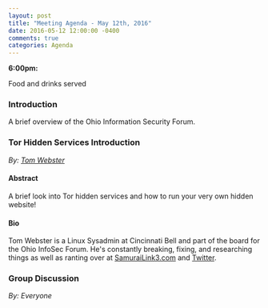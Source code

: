 ```yaml
---
layout: post
title: "Meeting Agenda - May 12th, 2016"
date: 2016-05-12 12:00:00 -0400
comments: true
categories: Agenda
---
```


**6:00pm:**

Food and drinks served

### Introduction

A brief overview of the Ohio Information Security Forum.

### **Tor Hidden Services Introduction**
_By: [Tom Webster](https://samurailink3.com)_

#### Abstract

A brief look into Tor hidden services and how to run your very own hidden
website!

#### Bio

Tom Webster is a Linux Sysadmin at Cincinnati Bell and part of the board for the
Ohio InfoSec Forum. He's constantly breaking, fixing, and researching things as
well as ranting over at [SamuraiLink3.com](http://www.samurailink3.com/) and
[Twitter](https://twitter.com/samurailink3).

### **Group Discussion**
_By: Everyone_
